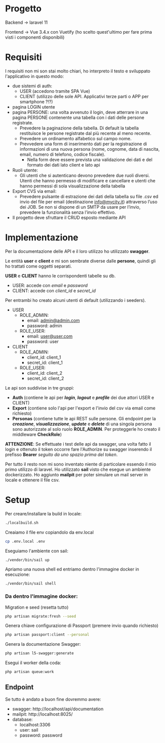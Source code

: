 # Progetto
Backend -> laravel 11

Frontend -> Vue 3.4.x con Vuetify (ho scelto quest'ultimo per fare prima visti i componenti disponibili)

# Requisiti
I requisiti non mi son stai molto chiari, ho interpreto il testo e sviluppato l'applicativo in questo modo:
- due sistemi di auth: 
  - USER (accedono tramite SPA Vue)
  - CLIENT (utilizzo delle sole API. Applicativi terze parti o APP per smartphone ?!?)
- pagina LOGIN utente
- pagina PERSONE: una volta avvenuto il login, deve atterrare in una pagina PERSONE contenente una tabella con i dati delle persone registrate. 
  - Prevedere la paginazione della tabella. Di default la tabella restituisce le persone registrate dal più recente al meno recente. 
  - Prevedere un ordinamento alfabetico sul campo nome. 
  - Prevvedere una form di inserimento dati per la registrazione di informazioni di una nuova persona (nome, cognome, data di nascita, email, numero di telefono, codice fiscale). 
    - Nella form deve essere prevista una validazione dei dati e del formato dei dati lato client e lato api
- Ruoli utente: 
  - Gli utenti che si autenticano devono prevedere due ruoli diversi. Utenti che hanno permesso di modificare e cancellare e utenti che hanno permessi di sola visualizzazione della tabella
- Export CVS via email:
  - Prevedere pulsante di estrazione dei dati della tabella su file .csv ed invio del file per email (destinazione info@mycity.it) attraverso l’uso dei JOB. Se non si dispone di un SMTP da usare per l’invio, prevedere la funzionalità senza l’invio effettivo.
- Il progetto deve sfruttare il CRUD esposto mediante API
 
# Implementazione
Per la documentazione delle API e il loro utilizzo ho utilizzato **swagger**.

Le entità **user** e **client** e mi son sembrate diverse dalle **persone**, quindi gli ho trattati come oggetti separati.

**USER** e **CLIENT** hanno le corrispondenti tabelle su db.
- USER: accede con _email_ e _password_
- CLIENT: accede con _client_id_ e _secret_id_

Per entrambi ho creato alcuni utenti di default (utilizzando i seeders).
  - USER
    - ROLE_ADMIN: 
      - email: admin@admin.com
      - password: admin
    - ROLE_USER:
        - email: user@user.com
        - password: user
  - CLIENT
    - ROLE_ADMIN:
      - client_id: client_1
      - secret_id: client_1
    - ROLE_USER:
      - client_id: client_2
      - secret_id: client_2

Le api son suddivise in tre gruppi:
- **Auth** (contiene le api per **_login_**, **_logout_** e **_profile_** dei due attori USER e CLIENT)
- **Export** (contiene solo l'api per l'export e l'invio del csv via email come richiesto)
- **Personas** (contiene tutte le api REST sulle persone. Gli endpoint per la **_creazione_**, **_visualizzazione_**, **_update_** e **_delete_** di una singola persona sono autorizzate al solo ruolo **ROLE_ADMIN**. Per proteggerle ho creato il middleware **CheckRole**)

**ATTENZIONE**: Se effettuate i test delle api da swagger, una volta fatto il login e ottenuto il token occorre fare l'Authorize su swagger inserendo il prefisso **Bearer** _seguito da uno spazio prima del token_.

Per tutto il resto non mi sono inventato niente di particolare essendo il mio primo utilizzo di laravel.
Ho utilizzato **sail** visto che esegue un ambiente dockerizzato.
Ho aggiunto **mailpit** per poter simulare un mail server in locale e ottenere il file csv.

# Setup
Per creare/installare la build in locale:
```bash
./localbuild.sh
```

Creaiamo il file env copiandolo da env.local
```bash
cp .env.local .env
```

Eseguiamo l'ambiente con sail:
```bash
./vendor/bin/sail up
```

Apriamo una nuova shell ed entriamo dentro l'immagine docker in esecuzione:
```bash
./vendor/bin/sail shell
```

### Da dentro l'immagine docker:
Migration e seed (resetta tutto)
```bash
php artisan migrate:fresh --seed
```

Genera chiave configurazione di Passport (premere invio quando richiesto)
```bash
php artisan passport:client --personal
```

Genera la documentazione Swagger:
```bash
php artisan l5-swagger:generate
```

Esegui il worker della coda:
```bash
php artisan queue:work
```

## Endpoint 
Se tutto è andato a buon fine dovremmo avere:
- swagger: http://localhost/api/documentation
- mailpit: http://localhost:8025/
- database: 
  - localhost:3306 
  - user: sail
   - password: password 
